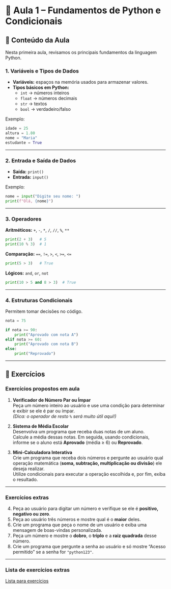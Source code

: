 # 📘 Aula 1 – Fundamentos de Python e Condicionais  

## 📖 Conteúdo da Aula  
Nesta primeira aula, revisamos os principais fundamentos da linguagem Python.  

### 1. Variáveis e Tipos de Dados  
- **Variáveis:** espaços na memória usados para armazenar valores.  
- **Tipos básicos em Python:**  
  - `int` → números inteiros  
  - `float` → números decimais  
  - `str` → textos  
  - `bool` → verdadeiro/falso  

Exemplo:  
```python
idade = 25
altura = 1.80
nome = "Maria"
estudante = True
```

---

### 2. Entrada e Saída de Dados  
- **Saída:** `print()`  
- **Entrada:** `input()`  

Exemplo:  
```python
nome = input("Digite seu nome: ")
print(f"Olá, {nome}")
```

---

### 3. Operadores  

**Aritméticos:** `+`, `-`, `*`, `/`, `//`, `%`, `**`  
```python
print(2 + 3)   # 5
print(10 % 3)  # 1
```

**Comparação:** `==`, `!=`, `>`, `<`, `>=`, `<=`  
```python
print(5 > 3)   # True
```

**Lógicos:** `and`, `or`, `not`  
```python
print(10 > 5 and 8 > 3)  # True
```

---

### 4. Estruturas Condicionais  
Permitem tomar decisões no código.  

```python
nota = 75

if nota >= 90:
    print("Aprovado com nota A")
elif nota >= 60:
    print("Aprovado com nota B")
else:
    print("Reprovado")
```

---

## 📝 Exercícios  

### Exercícios propostos em aula  

1. **Verificador de Número Par ou Ímpar**  
   Peça um número inteiro ao usuário e use uma condição para determinar e exibir se ele é par ou ímpar.  
   *(Dica: o operador de resto `%` será muito útil aqui!)*  

2. **Sistema de Média Escolar**  
   Desenvolva um programa que receba duas notas de um aluno.  
   Calcule a média dessas notas. Em seguida, usando condicionais, informe se o aluno está **Aprovado** (média ≥ 6) ou **Reprovado**.  

3. **Mini-Calculadora Interativa**  
   Crie um programa que receba dois números e pergunte ao usuário qual operação matemática (**soma, subtração, multiplicação ou divisão**) ele deseja realizar.  
   Utilize condicionais para executar a operação escolhida e, por fim, exiba o resultado.  

---

### Exercícios extras  

4. Peça ao usuário para digitar um número e verifique se ele é **positivo, negativo ou zero**.  
5. Peça ao usuário três números e mostre qual é o **maior** deles.  
6. Crie um programa que peça o nome de um usuário e exiba uma mensagem de boas-vindas personalizada.  
7. Peça um número e mostre o **dobro**, o **triplo** e a **raiz quadrada** desse número.  
8. Crie um programa que pergunte a senha ao usuário e só mostre “Acesso permitido” se a senha for `"python123"`.  

---

### Lista de exercícios extras

[Lista para exercícios](https://github.com/FranciscoWan/Desafios/tree/main/Python/condicionais)
